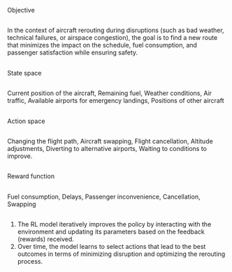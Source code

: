Objective
##
In the context of aircraft rerouting during disruptions (such as bad weather, technical failures, or airspace congestion), the goal is to find a new route that minimizes the impact on the schedule, fuel consumption, and passenger satisfaction while ensuring safety.
##
##
State space
##
Current position of the aircraft, Remaining fuel, Weather conditions, Air traffic, Available airports for emergency landings, Positions of other aircraft
##
##
Action space
##
Changing the flight path, Aircraft swapping, Flight cancellation, Altitude adjustments, Diverting to alternative airports, Waiting to conditions to improve.
##
##
Reward function
##
Fuel consumption, Delays, Passenger inconvenience, Cancellation, Swapping
##
##
1. The RL model iteratively improves the policy by interacting with the environment and updating its parameters based on the feedback (rewards) received.
2. Over time, the model learns to select actions that lead to the best outcomes in terms of minimizing disruption and optimizing the rerouting process.












